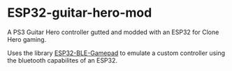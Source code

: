 # ESP32-guitar-hero-mod
A PS3 Guitar Hero controller gutted and modded with an ESP32 for Clone Hero gaming.

Uses the library [ESP32-BLE-Gamepad](https://github.com/lemmingDev/ESP32-BLE-Gamepad) to emulate a custom controller using the bluetooth capabilites of an ESP32.
